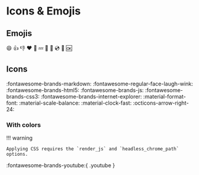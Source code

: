 # Icons & Emojis

## Emojis

:smile:
:+1:
:-1:
:heart:
:poop:
:zzz:
:woman:
:man:
:cd:
:office:
:ok:


## Icons

:fontawesome-brands-markdown:
:fontawesome-regular-face-laugh-wink:
:fontawesome-brands-html5:
:fontawesome-brands-js:
:fontawesome-brands-css3:
:fontawesome-brands-internet-explorer:
:material-format-font:
:material-scale-balance:
:material-clock-fast:
:octicons-arrow-right-24:


### With colors

!!! warning

    Applying CSS requires the `render_js` and `headless_chrome_path` options.

:fontawesome-brands-youtube:{ .youtube }
